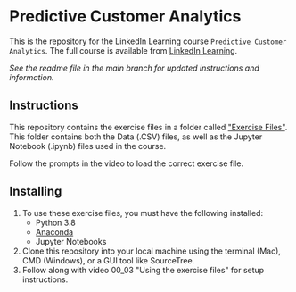 # Predictive Customer Analytics
This is the repository for the LinkedIn Learning course `Predictive Customer Analytics`. The full course is available from [LinkedIn Learning][lil-course-url].

_See the readme file in the main branch for updated instructions and information._
## Instructions
This repository contains the exercise files in a folder called ["Exercise Files"](https://github.com/LinkedInLearning/predictive-consumer-analytics-3018274/tree/main/Exercise%20Files). This folder contains both the Data (.CSV) files, as well as the Jupyter Notebook (.ipynb) files used in the course. 

Follow the prompts in the video to load the correct exercise file.

## Installing
1. To use these exercise files, you must have the following installed:
	- Python 3.8
	- [Anaconda](https://anaconda.com/products/individual)
	- Jupyter Notebooks
2. Clone this repository into your local machine using the terminal (Mac), CMD (Windows), or a GUI tool like SourceTree.
3. Follow along with video 00_03 "Using the exercise files" for setup instructions.


[0]: # (Replace these placeholder URLs with actual course URLs)

[lil-course-url]: https://www.linkedin.com/learning/
[lil-thumbnail-url]: http://


